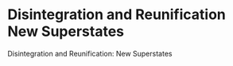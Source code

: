 # Disintegration and Reunification New Superstates
Disintegration and Reunification: New Superstates

